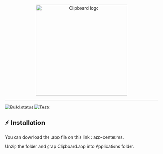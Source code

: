 <p align="center">
  <img width="300" alt="Clipboard logo" src="https://user-images.githubusercontent.com/67638928/204797311-5b567dc5-3671-4651-b8cd-795b2bdf0619.png"/>
</p>


---

[![Build status](https://build.appcenter.ms/v0.1/apps/c3a8c701-d160-4bde-ba24-0df560b4c934/branches/main/badge)](https://appcenter.ms)
[![Tests](https://github.com/ThomasBernard03/Clipboard/actions/workflows/tests.yml/badge.svg)](https://github.com/ThomasBernard03/Clipboard/actions/workflows/tests.yml)


## ⚡️ Installation

You can download the .app file on this link : [app-center.ms](https://install.appcenter.ms/users/thomas.bernard.310-gmail.com/apps/Clipboard).

Unzip the folder and grap Clipboard.app into Applications folder.
